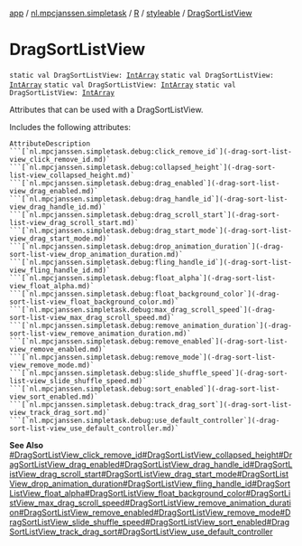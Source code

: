 [app](../../../index.md) / [nl.mpcjanssen.simpletask](../../index.md) / [R](../index.md) / [styleable](index.md) / [DragSortListView](.)

# DragSortListView

`static val DragSortListView: `[`IntArray`](https://kotlinlang.org/api/latest/jvm/stdlib/kotlin/-int-array/index.html)
`static val DragSortListView: `[`IntArray`](https://kotlinlang.org/api/latest/jvm/stdlib/kotlin/-int-array/index.html)
`static val DragSortListView: `[`IntArray`](https://kotlinlang.org/api/latest/jvm/stdlib/kotlin/-int-array/index.html)
`static val DragSortListView: `[`IntArray`](https://kotlinlang.org/api/latest/jvm/stdlib/kotlin/-int-array/index.html)

Attributes that can be used with a DragSortListView.

Includes the following attributes:

    AttributeDescription ```[`nl.mpcjanssen.simpletask.debug:click_remove_id`](-drag-sort-list-view_click_remove_id.md)` ```[`nl.mpcjanssen.simpletask.debug:collapsed_height`](-drag-sort-list-view_collapsed_height.md)` ```[`nl.mpcjanssen.simpletask.debug:drag_enabled`](-drag-sort-list-view_drag_enabled.md)` ```[`nl.mpcjanssen.simpletask.debug:drag_handle_id`](-drag-sort-list-view_drag_handle_id.md)` ```[`nl.mpcjanssen.simpletask.debug:drag_scroll_start`](-drag-sort-list-view_drag_scroll_start.md)` ```[`nl.mpcjanssen.simpletask.debug:drag_start_mode`](-drag-sort-list-view_drag_start_mode.md)` ```[`nl.mpcjanssen.simpletask.debug:drop_animation_duration`](-drag-sort-list-view_drop_animation_duration.md)` ```[`nl.mpcjanssen.simpletask.debug:fling_handle_id`](-drag-sort-list-view_fling_handle_id.md)` ```[`nl.mpcjanssen.simpletask.debug:float_alpha`](-drag-sort-list-view_float_alpha.md)` ```[`nl.mpcjanssen.simpletask.debug:float_background_color`](-drag-sort-list-view_float_background_color.md)` ```[`nl.mpcjanssen.simpletask.debug:max_drag_scroll_speed`](-drag-sort-list-view_max_drag_scroll_speed.md)` ```[`nl.mpcjanssen.simpletask.debug:remove_animation_duration`](-drag-sort-list-view_remove_animation_duration.md)` ```[`nl.mpcjanssen.simpletask.debug:remove_enabled`](-drag-sort-list-view_remove_enabled.md)` ```[`nl.mpcjanssen.simpletask.debug:remove_mode`](-drag-sort-list-view_remove_mode.md)` ```[`nl.mpcjanssen.simpletask.debug:slide_shuffle_speed`](-drag-sort-list-view_slide_shuffle_speed.md)` ```[`nl.mpcjanssen.simpletask.debug:sort_enabled`](-drag-sort-list-view_sort_enabled.md)` ```[`nl.mpcjanssen.simpletask.debug:track_drag_sort`](-drag-sort-list-view_track_drag_sort.md)` ```[`nl.mpcjanssen.simpletask.debug:use_default_controller`](-drag-sort-list-view_use_default_controller.md)`

**See Also**
[#DragSortListView_click_remove_id](-drag-sort-list-view_click_remove_id.md)[#DragSortListView_collapsed_height](-drag-sort-list-view_collapsed_height.md)[#DragSortListView_drag_enabled](-drag-sort-list-view_drag_enabled.md)[#DragSortListView_drag_handle_id](-drag-sort-list-view_drag_handle_id.md)[#DragSortListView_drag_scroll_start](-drag-sort-list-view_drag_scroll_start.md)[#DragSortListView_drag_start_mode](-drag-sort-list-view_drag_start_mode.md)[#DragSortListView_drop_animation_duration](-drag-sort-list-view_drop_animation_duration.md)[#DragSortListView_fling_handle_id](-drag-sort-list-view_fling_handle_id.md)[#DragSortListView_float_alpha](-drag-sort-list-view_float_alpha.md)[#DragSortListView_float_background_color](-drag-sort-list-view_float_background_color.md)[#DragSortListView_max_drag_scroll_speed](-drag-sort-list-view_max_drag_scroll_speed.md)[#DragSortListView_remove_animation_duration](-drag-sort-list-view_remove_animation_duration.md)[#DragSortListView_remove_enabled](-drag-sort-list-view_remove_enabled.md)[#DragSortListView_remove_mode](-drag-sort-list-view_remove_mode.md)[#DragSortListView_slide_shuffle_speed](-drag-sort-list-view_slide_shuffle_speed.md)[#DragSortListView_sort_enabled](-drag-sort-list-view_sort_enabled.md)[#DragSortListView_track_drag_sort](-drag-sort-list-view_track_drag_sort.md)[#DragSortListView_use_default_controller](-drag-sort-list-view_use_default_controller.md)

